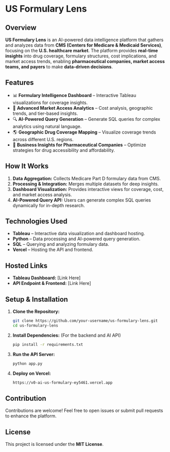 # US Formulary Lens

## Overview
**US Formulary Lens** is an AI-powered data intelligence platform that gathers and analyzes data from **CMS (Centers for Medicare & Medicaid Services)**, focusing on the **U.S. healthcare market**. The platform provides **real-time insights** into drug coverage, formulary structures, cost implications, and market access trends, enabling **pharmaceutical companies, market access teams, and payers** to make **data-driven decisions**.

## Features
- 📊 **Formulary Intelligence Dashboard** – Interactive Tableau visualizations for coverage insights.
- 📌 **Advanced Market Access Analytics** – Cost analysis, geographic trends, and tier-based insights.
- 🔍 **AI-Powered Query Generation** – Generate SQL queries for complex analytics using natural language.
- 🌎 **Geographic Drug Coverage Mapping** – Visualize coverage trends across different U.S. regions.
- 🚀 **Business Insights for Pharmaceutical Companies** – Optimize strategies for drug accessibility and affordability.

## How It Works
1. **Data Aggregation:** Collects Medicare Part D formulary data from CMS.
2. **Processing & Integration:** Merges multiple datasets for deep insights.
3. **Dashboard Visualization:** Provides interactive views for coverage, cost, and market access analysis.
4. **AI-Powered Query API:** Users can generate complex SQL queries dynamically for in-depth research.

## Technologies Used
- **Tableau** – Interactive data visualization and dashboard hosting.
- **Python** – Data processing and AI-powered query generation.
- **SQL** – Querying and analyzing formulary data.
- **Vercel** – Hosting the API and frontend.

## Hosted Links
- **Tableau Dashboard:** [Link Here]
- **API Endpoint & Frontend:** [Link Here]

## Setup & Installation
1. **Clone the Repository:**  
   ```bash
   git clone https://github.com/your-username/us-formulary-lens.git
   cd us-formulary-lens
   ```
2. **Install Dependencies:** (For the backend and AI API)  
   ```bash
   pip install -r requirements.txt
   ```
3. **Run the API Server:**  
   ```bash
   python app.py
   ```
4. **Deploy on Vercel:**  
   ```bash
   https://v0-ai-us-formulary-ey5461.vercel.app
   ```

## Contribution
Contributions are welcome! Feel free to open issues or submit pull requests to enhance the platform.

## License
This project is licensed under the **MIT License**.



